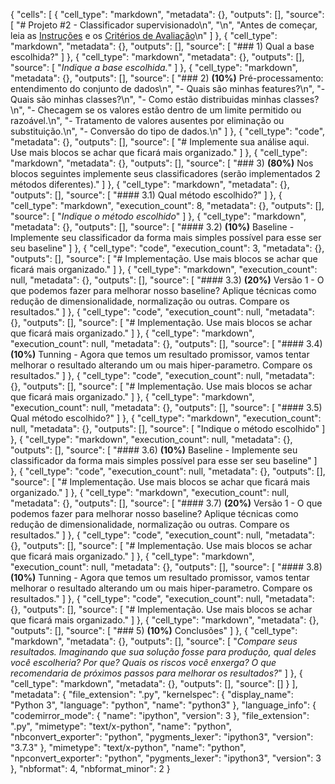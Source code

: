 {
 "cells": [
  {
   "cell_type": "markdown",
   "metadata": {},
   "outputs": [],
   "source": [
    "# Projeto #2 - Classificador supervisionado\n",
    "\n",
    "Antes de começar, leia as [Instruções](https://github.com/thvmm/pos-ds-ia/tree/master/projeto_2#instru%C3%A7%C3%B5es) e os [Critérios de Avaliação](https://github.com/thvmm/pos-ds-ia/tree/master/projeto_2#crit%C3%A9rios-de-avalia%C3%A7%C3%A3o)\n"
   ]
  },
  {
   "cell_type": "markdown",
   "metadata": {},
   "outputs": [],
   "source": [
    "### 1) Qual a base escolhida?"
   ]
  },
  {
   "cell_type": "markdown",
   "metadata": {},
   "outputs": [],
   "source": [
    "*Indique a base escolhida.*"
   ]
  },
  {
   "cell_type": "markdown",
   "metadata": {},
   "outputs": [],
   "source": [
    "### 2) **(10%)** Pré-processamento: entendimento do conjunto de dados\n",
    "- Quais são minhas features?\n",
    "- Quais são minhas classes?\n",
    "- Como estão distribuidas minhas classes?\n",
    "- Checagem se os valores estão dentro de um limite permitido ou razoável.\n",
    "- Tratamento de valores ausentes por eliminação ou substituição.\n",
    "- Conversão do tipo de dados.\n"
   ]
  },
  {
   "cell_type": "code",
   "metadata": {},
   "outputs": [],
   "source": [
    "# Implemente sua análise aqui. Use mais blocos se achar que ficará mais organizado."
   ]
  },
  {
   "cell_type": "markdown",
   "metadata": {},
   "outputs": [],
   "source": [
    "### 3) **(80%)** Nos blocos seguintes implemente seus classificadores (serão implementados 2 métodos diferentes)."
   ]
  },
  {
   "cell_type": "markdown",
   "metadata": {},
   "outputs": [],
   "source": [
    "#### 3.1) Qual método escolhido?"
   ]
  },
  {
   "cell_type": "markdown",
   "execution_count": 8,
   "metadata": {},
   "outputs": [],
   "source": [
    "*Indique o método escolhido*"
   ]
  },
  {
   "cell_type": "markdown",
   "metadata": {},
   "outputs": [],
   "source": [
    "#### 3.2) **(10%)** Baseline - Implemente seu classificador da forma mais simples possível para esse ser seu baseline"
   ]
  },
  {
   "cell_type": "code",
   "execution_count": 3,
   "metadata": {},
   "outputs": [],
   "source": [
    "# Implementação. Use mais blocos se achar que ficará mais organizado."
   ]
  },
  {
   "cell_type": "markdown",
   "execution_count": null,
   "metadata": {},
   "outputs": [],
   "source": [
    "#### 3.3) **(20%)** Versão 1 - O que podemos fazer para melhorar nosso baseline? Aplique técnicas como redução de dimensionalidade, normalização ou outras. Compare os resultados."
   ]
  },
  {
   "cell_type": "code",
   "execution_count": null,
   "metadata": {},
   "outputs": [],
   "source": [
    "# Implementação. Use mais blocos se achar que ficará mais organizado."
   ]
  },
  {
   "cell_type": "markdown",
   "execution_count": null,
   "metadata": {},
   "outputs": [],
   "source": [
    "#### 3.4) **(10%)** Tunning - Agora que temos um resultado promissor, vamos tentar melhorar o resultado alterando um ou mais hiper-parametro. Compare os resultados."
   ]
  },
  {
   "cell_type": "code",
   "execution_count": null,
   "metadata": {},
   "outputs": [],
   "source": [
    "# Implementação. Use mais blocos se achar que ficará mais organizado."
   ]
  },
  {
   "cell_type": "markdown",
   "execution_count": null,
   "metadata": {},
   "outputs": [],
   "source": [
    "#### 3.5) Qual método escolhido?"
   ]
  },
  {
   "cell_type": "markdown",
   "execution_count": null,
   "metadata": {},
   "outputs": [],
   "source": [
    "Indique o método escolhido"
   ]
  },
  {
   "cell_type": "markdown",
   "execution_count": null,
   "metadata": {},
   "outputs": [],
   "source": [
    "#### 3.6) **(10%)** Baseline - Implemente seu classificador da forma mais simples possível para esse ser seu baseline"
   ]
  },
  {
   "cell_type": "code",
   "execution_count": null,
   "metadata": {},
   "outputs": [],
   "source": [
    "# Implementação. Use mais blocos se achar que ficará mais organizado."
   ]
  },
  {
   "cell_type": "markdown",
   "execution_count": null,
   "metadata": {},
   "outputs": [],
   "source": [
    "#### 3.7) **(20%)** Versão 1 - O que podemos fazer para melhorar nosso baseline? Aplique técnicas como redução de dimensionalidade, normalização ou outras. Compare os resultados."
   ]
  },
  {
   "cell_type": "code",
   "execution_count": null,
   "metadata": {},
   "outputs": [],
   "source": [
    "# Implementação. Use mais blocos se achar que ficará mais organizado."
   ]
  },
  {
   "cell_type": "markdown",
   "execution_count": null,
   "metadata": {},
   "outputs": [],
   "source": [
    "#### 3.8) **(10%)** Tunning - Agora que temos um resultado promissor, vamos tentar melhorar o resultado alterando um ou mais hiper-parametro. Compare os resultados."
   ]
  },
  {
   "cell_type": "code",
   "execution_count": null,
   "metadata": {},
   "outputs": [],
   "source": [
    "# Implementação. Use mais blocos se achar que ficará mais organizado."
   ]
  },
  {
   "cell_type": "markdown",
   "metadata": {},
   "outputs": [],
   "source": [
    "### 5) **(10%)** Conclusões"
   ]
  },
  {
   "cell_type": "markdown",
   "metadata": {},
   "outputs": [],
   "source": [
    "*Compare seus resultados. Imaginando que sua solução fosse para produção, qual deles você escolheria? Por que? Quais os riscos você enxerga? O que recomendaria de próximos passos para melhorar os resultados?*"
   ]
  },
  {
   "cell_type": "markdown",
   "metadata": {},
   "outputs": [],
   "source": []
  }
 ],
 "metadata": {
  "file_extension": ".py",
  "kernelspec": {
   "display_name": "Python 3",
   "language": "python",
   "name": "python3"
  },
  "language_info": {
   "codemirror_mode": {
    "name": "ipython",
    "version": 3
   },
   "file_extension": ".py",
   "mimetype": "text/x-python",
   "name": "python",
   "nbconvert_exporter": "python",
   "pygments_lexer": "ipython3",
   "version": "3.7.3"
  },
  "mimetype": "text/x-python",
  "name": "python",
  "npconvert_exporter": "python",
  "pygments_lexer": "ipython3",
  "version": 3
 },
 "nbformat": 4,
 "nbformat_minor": 2
}
